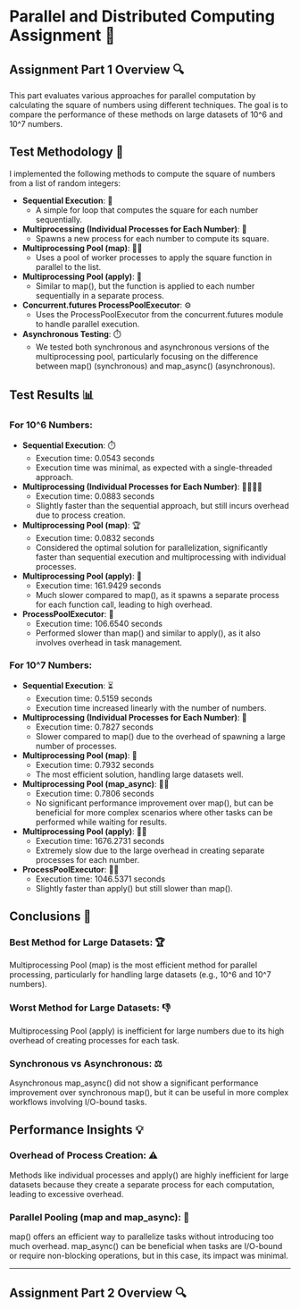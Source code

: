 # Parallel and Distributed Computing Assignment 🚀

## Assignment Part 1 Overview 🔍
This part evaluates various approaches for parallel computation by calculating the square of numbers using different techniques. The goal is to compare the performance of these methods on large datasets of 10^6 and 10^7 numbers.

## Test Methodology 🧪
I implemented the following methods to compute the square of numbers from a list of random integers:

- **Sequential Execution**: 🐢
  - A simple for loop that computes the square for each number sequentially.
- **Multiprocessing (Individual Processes for Each Number)**: 🔄
  - Spawns a new process for each number to compute its square.
- **Multiprocessing Pool (map)**: 🏊‍♂️
  - Uses a pool of worker processes to apply the square function in parallel to the list.
- **Multiprocessing Pool (apply)**: 📝
  - Similar to map(), but the function is applied to each number sequentially in a separate process.
- **Concurrent.futures ProcessPoolExecutor**: ⚙️
  - Uses the ProcessPoolExecutor from the concurrent.futures module to handle parallel execution.
- **Asynchronous Testing**: ⏱️
  - We tested both synchronous and asynchronous versions of the multiprocessing pool, particularly focusing on the difference between map() (synchronous) and map_async() (asynchronous).

## Test Results 📊

### For 10^6 Numbers:
- **Sequential Execution**: ⏱️
  - Execution time: 0.0543 seconds
  - Execution time was minimal, as expected with a single-threaded approach.
- **Multiprocessing (Individual Processes for Each Number)**: 🚶‍♂️🚶‍♀️
  - Execution time: 0.0883 seconds
  - Slightly faster than the sequential approach, but still incurs overhead due to process creation.
- **Multiprocessing Pool (map)**: 🏆
  - Execution time: 0.0832 seconds
  - Considered the optimal solution for parallelization, significantly faster than sequential execution and multiprocessing with individual processes.
- **Multiprocessing Pool (apply)**: 🐌
  - Execution time: 161.9429 seconds
  - Much slower compared to map(), as it spawns a separate process for each function call, leading to high overhead.
- **ProcessPoolExecutor**: 🐢
  - Execution time: 106.6540 seconds
  - Performed slower than map() and similar to apply(), as it also involves overhead in task management.

### For 10^7 Numbers:
- **Sequential Execution**: ⏳
  - Execution time: 0.5159 seconds
  - Execution time increased linearly with the number of numbers.
- **Multiprocessing (Individual Processes for Each Number)**: 🧵
  - Execution time: 0.7827 seconds
  - Slower compared to map() due to the overhead of spawning a large number of processes.
- **Multiprocessing Pool (map)**: 🚀
  - Execution time: 0.7932 seconds
  - The most efficient solution, handling large datasets well.
- **Multiprocessing Pool (map_async)**: 🚀💤
  - Execution time: 0.7806 seconds
  - No significant performance improvement over map(), but can be beneficial for more complex scenarios where other tasks can be performed while waiting for results.
- **Multiprocessing Pool (apply)**: 🐢💤
  - Execution time: 1676.2731 seconds
  - Extremely slow due to the large overhead in creating separate processes for each number.
- **ProcessPoolExecutor**: 🚶‍♂️
  - Execution time: 1046.5371 seconds
  - Slightly faster than apply() but still slower than map().

## Conclusions 🧠

### Best Method for Large Datasets: 🏆
Multiprocessing Pool (map) is the most efficient method for parallel processing, particularly for handling large datasets (e.g., 10^6 and 10^7 numbers).

### Worst Method for Large Datasets: 👎
Multiprocessing Pool (apply) is inefficient for large numbers due to its high overhead of creating processes for each task.

### Synchronous vs Asynchronous: ⚖️
Asynchronous map_async() did not show a significant performance improvement over synchronous map(), but it can be useful in more complex workflows involving I/O-bound tasks.

## Performance Insights 💡

### Overhead of Process Creation: ⚠️
Methods like individual processes and apply() are highly inefficient for large datasets because they create a separate process for each computation, leading to excessive overhead.

### Parallel Pooling (map and map_async): 🌊
map() offers an efficient way to parallelize tasks without introducing too much overhead. map_async() can be beneficial when tasks are I/O-bound or require non-blocking operations, but in this case, its impact was minimal.

_________________________________________________________________________

## Assignment Part 2 Overview 🔍
